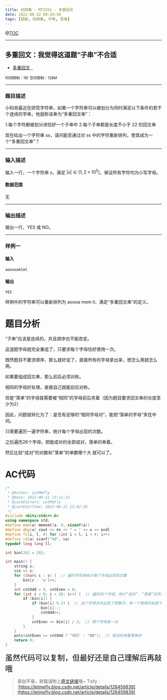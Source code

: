 ```yaml
---
title: 码蹄集 - MT3251 - 多重回文
date: 2022-08-22 09:34:50
tags: [题解, 码蹄集, 中等, 思维]
---
```


@[TOC](传送门)


---


## 多重回文：我觉得这道题“子串”不合适

+ <a href="https://matiji.net/exam/brushquestion/251/3846/4C6668FEB8CFD6520DE73B365B31D1A4"> 多重回文</a> <a href="https://matiji.net/exam/dohomework/1500/6">.</a>

<small>时间限制：1秒</small>
<small>空间限制：128M</small>



---



### 题目描述

小码哥最近在研究字符串，如果一个字符串可以被划分为同时满足以下条件的若干个连续的字串，他就称该串为“多重回文串”：

1.每个字符都被划分进恰好一个子串中
2.每个子串都是长度不小于 22 的回文串

现在给出一个字符串 ss，请问能否通过对 ss 中的字符重新排列，使其成为一个“多重回文串”？

---

### 输入描述

输入一行，一个字符串 $s$，满足 $|s|\in[1,2\times 10^5]$，保证所有字符均为小写字母。

#### 数据范围

无



---


### 输出描述


输出一行，YES 或 NO。



---


### 样例一

#### 输入

```
aeoooamlml
```

#### 输出

```
YES
```

样例中的字符串可以重新排列为 aoooa mem ll，满足“多重回文串”的定义。


# 题目分析

“子串”应该是连续的，并且顺序也不能改变。

这道题字母就完全重组了，只要求每个字母恰好使用一次。

既然题目不要求顺序，那么就好说了，直接所有的字母拿出来，想怎么用就怎么用。

如果要组成回文串，那么前后必须对称。

相同的字母好处理，直接自己就能前后对称。

但是“落单”的字母就需要被“相同”的字母前后夹着（因为题目要求回文串的长度至少为$2$）

因此，问题就转化为了：是否有足够的“相同字母对”，能把“落单的字母”夹在中间。

只需要遍历一遍字符串，统计每个字母出现的次数。

之后遍历$26$个字母，把能成对的全部成对，落单的单着。

然后比较“成对”的对数和“落单”的单数哪个大 就可以了。

# AC代码

```cpp
/*
 * @Author: LetMeFly
 * @Date: 2022-08-21 13:11:13
 * @LastEditors: LetMeFly
 * @LastEditTime: 2022-08-21 13:42:28
 */
#include <bits/stdc++.h>
using namespace std;
#define mem(a) memset(a, 0, sizeof(a))
#define dbg(x) cout << #x << " = " << x << endl
#define fi(i, l, r) for (int i = l; i < r; i++)
#define cd(a) scanf("%d", &a)
typedef long long ll;

int bin[26] = {0};

int main() {
    string s;
    cin >> s;
    for (char& c : s) {  // 遍历字符串统计每个字母出现的次数
        bin[c - 'a']++;
    }
    int cntOdd = 0, cntEven = 0;
    for (int i = 0; i < 26; i++) {  // 遍历26个字母，统计“成对”、“落单”的字母(对)的个数
        if (bin[i]) {
            if (bin[i] % 2) {  // 这个字母总共出现了奇数次，有一个落单的前提下其他的字母都能成对
                bin[i]--;
                cntOdd++;
            }
            cntEven += bin[i] / 2;  // 两个字母是一对
        }
    }
    puts(cntEven >= cntOdd ? "YES" : "NO");  // 成对的夹着落单的
    return 0;
}
```

<font color="black" face="楷体" size="5px">虽然代码可以复制，但最好还是自己理解后再敲哦</font>

<!-- <font color="black" face="楷体" size="5px">每周提前更新菁英班周赛题解，点关注，不迷路</font> -->

>原创不易，转载请附上[原文链接](https://leetcode.letmefly.xyz/2022/08/22/MaTiJi%20-%20MT3251%20-%20%E5%A4%9A%E9%87%8D%E5%9B%9E%E6%96%87/)哦~
>Tisfy：[https://letmefly.blog.csdn.net/article/details/126459839](https://letmefly.blog.csdn.net/article/details/126459839)